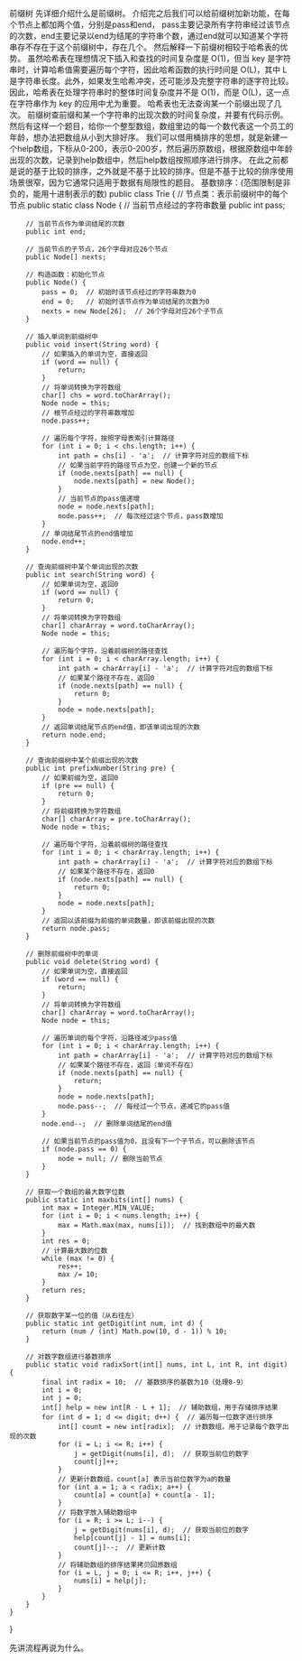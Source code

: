 前缀树
先详细介绍什么是前缀树。
介绍完之后我们可以给前缀树加新功能，在每个节点上都加两个值，分别是pass和end， pass主要记录所有字符串经过该节点的次数，end主要记录以end为结尾的字符串个数，通过end就可以知道某个字符串存不存在于这个前缀树中，存在几个。 
然后解释一下前缀树相较于哈希表的优势。
虽然哈希表在理想情况下插入和查找的时间复杂度是 O(1)，但当 key 是字符串时，计算哈希值需要遍历每个字符，因此哈希函数的执行时间是 O(L)，其中 L 是字符串长度。此外，如果发生哈希冲突，还可能涉及完整字符串的逐字符比较。因此，哈希表在处理字符串时的整体时间复杂度并不是 O(1)，而是 O(L)，这一点在字符串作为 key 的应用中尤为重要。
哈希表也无法查询某一个前缀出现了几次。
前缀树查前缀和某一个字符串的出现次数的时间复杂度，并要有代码示例。
然后有这样一个题目，给你一个整型数组，数组里边的每一个数代表这一个员工的年龄，想办法把数组从小到大排好序。
我们可以借用桶排序的思想，就是新建一个help数组，下标从0-200，表示0-200岁，然后遍历原数组，根据原数组中年龄出现的次数，记录到help数组中，然后help数组按照顺序进行排序。
在此之前都是说的基于比较的排序，之外就是不基于比较的排序。但是不基于比较的排序使用场景很窄，因为它通常只适用于数据有局限性的题目。
基数排序：(范围限制是非负的，能用十进制表示的数)
public class Trie {
    // 节点类：表示前缀树中的每个节点
    public static class Node {
        // 当前节点经过的字符串数量
        public int pass;
        
        // 当前节点作为单词结尾的次数
        public int end;
        
        // 当前节点的子节点，26个字母对应26个节点
        public Node[] nexts;

        // 构造函数：初始化节点
        public Node() {
            pass = 0;  // 初始时该节点经过的字符串数为0
            end = 0;   // 初始时该节点作为单词结尾的次数为0
            nexts = new Node[26];  // 26个字母对应26个子节点
        }

        // 插入单词到前缀树中
        public void insert(String word) {
            // 如果插入的单词为空，直接返回
            if (word == null) {
                return;
            }
            // 将单词转换为字符数组
            char[] chs = word.toCharArray();
            Node node = this;
            // 根节点经过的字符串数增加
            node.pass++;

            // 遍历每个字符，按照字母表索引计算路径
            for (int i = 0; i < chs.length; i++) {
                int path = chs[i] - 'a';  // 计算字符对应的数组下标
                // 如果当前字符的路径节点为空，创建一个新的节点
                if (node.nexts[path] == null) {
                    node.nexts[path] = new Node();
                }
                // 当前节点的pass值递增
                node = node.nexts[path];
                node.pass++;  // 每次经过这个节点，pass数增加
            }
            // 单词结尾节点的end值增加
            node.end++;
        }

        // 查询前缀树中某个单词出现的次数
        public int search(String word) {
            // 如果单词为空，返回0
            if (word == null) {
                return 0;
            }
            // 将单词转换为字符数组
            char[] charArray = word.toCharArray();
            Node node = this;
            
            // 遍历每个字符，沿着前缀树的路径查找
            for (int i = 0; i < charArray.length; i++) {
                int path = charArray[i] - 'a';  // 计算字符对应的数组下标
                // 如果某个路径不存在，返回0
                if (node.nexts[path] == null) {
                    return 0;
                }
                node = node.nexts[path];
            }
            // 返回单词结尾节点的end值，即该单词出现的次数
            return node.end;
        }

        // 查询前缀树中某个前缀出现的次数
        public int prefixNumber(String pre) {
            // 如果前缀为空，返回0
            if (pre == null) {
                return 0;
            }
            // 将前缀转换为字符数组
            char[] charArray = pre.toCharArray();
            Node node = this;
            
            // 遍历每个字符，沿着前缀树的路径查找
            for (int i = 0; i < charArray.length; i++) {
                int path = charArray[i] - 'a';  // 计算字符对应的数组下标
                // 如果某个路径不存在，返回0
                if (node.nexts[path] == null) {
                    return 0;
                }
                node = node.nexts[path];
            }
            // 返回以该前缀为前缀的单词数量，即该前缀出现的次数
            return node.pass;
        }

        // 删除前缀树中的单词
        public void delete(String word) {
            // 如果单词为空，直接返回
            if (word == null) {
                return;
            }
            // 将单词转换为字符数组
            char[] charArray = word.toCharArray();
            Node node = this;
            
            // 遍历单词的每个字符，沿路径减少pass值
            for (int i = 0; i < charArray.length; i++) {
                int path = charArray[i] - 'a';  // 计算字符对应的数组下标
                // 如果某个路径不存在，返回（单词不存在）
                if (node.nexts[path] == null) {
                    return;
                }
                node = node.nexts[path];
                node.pass--;  // 每经过一个节点，递减它的pass值
            }
            node.end--;  // 删除单词结尾的end值

            // 如果当前节点的pass值为0，且没有下一个子节点，可以删除该节点
            if (node.pass == 0) {
                node = null; // 删除当前节点
            }
        }

        // 获取一个数组的最大数字位数
        public static int maxbits(int[] nums) {
            int max = Integer.MIN_VALUE;
            for (int i = 0; i < nums.length; i++) {
                max = Math.max(max, nums[i]);  // 找到数组中的最大数
            }
            int res = 0;
            // 计算最大数的位数
            while (max != 0) {
                res++;
                max /= 10;
            }
            return res;
        }

        // 获取数字某一位的值（从右往左）
        public static int getDigit(int num, int d) {
            return (num / (int) Math.pow(10, d - 1)) % 10;
        }

        // 对数字数组进行基数排序
        public static void radixSort(int[] nums, int L, int R, int digit) {
            final int radix = 10;  // 基数排序的基数为10（处理0-9）
            int i = 0;
            int j = 0;
            int[] help = new int[R - L + 1];  // 辅助数组，用于存储排序结果
            for (int d = 1; d <= digit; d++) {  // 遍历每一位数字进行排序
                int[] count = new int[radix];  // 计数数组，用于记录每个数字出现的次数
                for (i = L; i <= R; i++) {
                    j = getDigit(nums[i], d);  // 获取当前位的数字
                    count[j]++;
                }
                // 更新计数数组，count[a] 表示当前位数字为a的数量
                for (int a = 1; a < radix; a++) {
                    count[a] = count[a] + count[a - 1];
                }
                // 将数字放入辅助数组中
                for (i = R; i >= L; i--) {
                    j = getDigit(nums[i], d);  // 获取当前位的数字
                    help[count[j] - 1] = nums[i];
                    count[j]--;  // 更新计数
                }
                // 将辅助数组的排序结果拷贝回原数组
                for (i = L, j = 0; i <= R; i++, j++) {
                    nums[i] = help[j];
                }
            }
        }
    }
}

先讲流程再说为什么。
